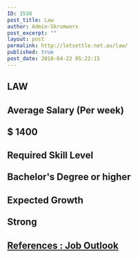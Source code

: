 ```yaml
---
ID: 1538
post_title: Law
author: Admin-Skrumworx
post_excerpt: ""
layout: post
permalink: http://letsettle.net.au/law/
published: true
post_date: 2018-04-22 05:22:15
---
```

<h2>LAW</h2>		
			<h2>Average Salary (Per week)<br><br>$ 1400 </h2>		
			<h2>Required Skill Level <br><br>Bachelor's Degree or higher</h2>		
			<h2>Expected Growth<br><br>Strong</h2>		
			<h2><a href="http://joboutlook.gov.au">References : Job Outlook</a></h2>		
			<html>
  <head>
  </head>
  <body>
  </body>
</html>		
			<html>
  <head>
  </head>
  <body>
  </body>
</html>